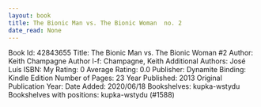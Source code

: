 ```yaml
---
layout: book
title: The Bionic Man vs. The Bionic Woman  no. 2
date_read: None
---
```


Book Id: 42843655
Title: The Bionic Man vs. The Bionic Woman #2
Author: Keith Champagne
Author l-f: Champagne, Keith
Additional Authors: José Luís
ISBN: 
My Rating: 0
Average Rating: 0.0
Publisher: Dynamite
Binding: Kindle Edition
Number of Pages: 23
Year Published: 2013
Original Publication Year: 
Date Added: 2020/06/18
Bookshelves: kupka-wstydu
Bookshelves with positions: kupka-wstydu (#1588)

